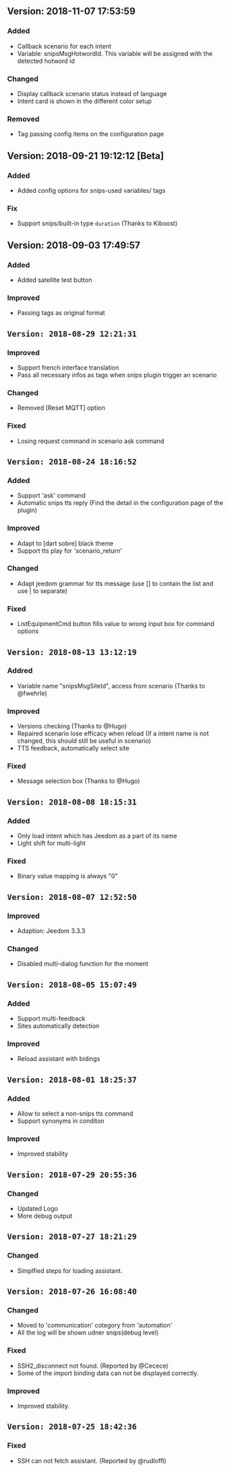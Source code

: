 ## Version: 2018-11-07 17:53:59

### Added
- Callback scenario for each intent
- Variable: snipsMsgHotwordId. This variable will be assigned with the detected hotword id

### Changed
- Display callback scenario status instead of language
- Intent card is shown in the different color setup

### Removed
- Tag passing config items on the configuration page 

## Version: 2018-09-21 19:12:12 [Beta]

### Added
- Added config options for snips-used variables/ tags

### Fix
- Support snips/built-in type `duration` (Thanks to Kiboost)

## Version: 2018-09-03 17:49:57

### Added
- Added satellite test button

### Improved
- Passing tags as original format


## `Version: 2018-08-29 12:21:31`

### Improved
- Support french interface translation
- Pass all necessary infos as tags when snips plugin trigger an scenario

### Changed
- Removed [Reset MQTT] option

### Fixed
- Losing request command in scenario ask command

## `Version: 2018-08-24 18:16:52`

### Added
- Support 'ask' command
- Automatic snips tts reply (Find the detail in the configuration page of the plugin)

### Improved
- Adapt to [dart sobre] black theme
- Support tts play for 'scenario_return'

### Changed
- Adapt jeedom grammar for tts message (use [] to contain the list and use | to separate)

### Fixed
- ListEquipmentCmd button fills value to wrong input box for command options


## `Version: 2018-08-13 13:12:19`
### Addred
- Variable name "snipsMsgSiteId", access from scenario (Thanks to @fwehrle)

### Improved
- Versions checking (Thanks to @Hugo)
- Repaired scenario lose efficacy when reload (If a intent name is not changed, this should still be useful in scenario)
- TTS feedback, automatically select site

### Fixed
- Message selection box (Thanks to @Hugo)

## `Version: 2018-08-08 18:15:31`
### Added
- Only load intent which has Jeedom as a part of its name
- Light shift for multi-light

### Fixed
- Binary value mapping is always "0"

## `Version: 2018-08-07 12:52:50`
### Improved
- Adaption: Jeedom 3.3.3

### Changed
- Disabled multi-dialog function for the moment

## `Version: 2018-08-05 15:07:49`
### Added
- Support multi-feedback
- Sites automatically detection

### Improved
- Reload assistant with bidings

## `Version: 2018-08-01 18:25:37`
### Added
- Allow to select a non-snips tts command
- Support synonyms in conditon

### Improved
- Improved stability

## `Version: 2018-07-29 20:55:36`
### Changed
- Updated Logo
- More debug output

## `Version: 2018-07-27 18:21:29`
### Changed
- Simplfied steps for loading assistant. 

## `Version: 2018-07-26 16:08:40`
### Changed
- Moved to 'communication' cotegory from 'automation'
- All the log will be shown udner snips(debug level)

### Fixed
- SSH2_disconnect not found. (Reported by @Cecece)
- Some of the import binding data can not be displayed correctly.

### Improved
- Improved stability.

## `Version: 2018-07-25 18:42:36`
### Fixed
- SSH can not fetch assistant. (Reported by @rudloffl)
